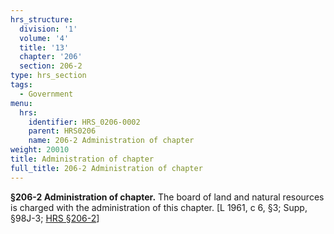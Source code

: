 ```yaml
---
hrs_structure:
  division: '1'
  volume: '4'
  title: '13'
  chapter: '206'
  section: 206-2
type: hrs_section
tags:
  - Government
menu:
  hrs:
    identifier: HRS_0206-0002
    parent: HRS0206
    name: 206-2 Administration of chapter
weight: 20010
title: Administration of chapter
full_title: 206-2 Administration of chapter
---
```

**§206-2 Administration of chapter.** The board of land and natural resources is charged with the administration of this chapter. [L 1961, c 6, §3; Supp, §98J-3; [HRS §206-2](/title-13/chapter-206/section-206-2/)]